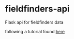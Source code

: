# fieldfinders-api
Flask api for fieldfinders data


following a tutorial found [here](https://nordicapis.com/how-to-create-an-api-from-a-dataset-using-python-and-flask/)
